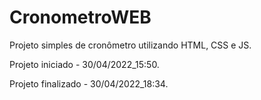 # CronometroWEB
 Projeto simples de cronômetro utilizando HTML, CSS e JS.

Projeto iniciado - 30/04/2022_15:50.

Projeto finalizado - 30/04/2022_18:34.